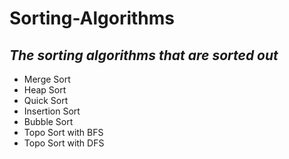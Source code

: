 # Sorting-Algorithms

## *The sorting algorithms that are sorted out* ##
 - Merge Sort
 - Heap Sort
 - Quick Sort
 - Insertion Sort
 - Bubble Sort
 - Topo Sort with BFS
 - Topo Sort with DFS
